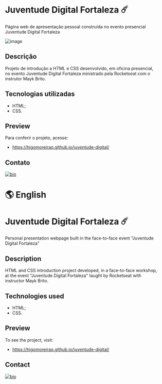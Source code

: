 # Juventude Digital Fortaleza ☄️

Página web de apresentação pessoal construída no evento presencial Juventude Digital Fortaleza

![image](https://user-images.githubusercontent.com/107502907/187473726-abd3a9b0-8ef9-415a-b290-8200362f1616.png)

## Descrição

Projeto de introdução a HTML e CSS desenvolvido, em oficina presencial, no evento Juventude Digital Fortaleza ministrado pela Rocketseat com o instrutor Mayk Brito.

## Tecnologias utilizadas

- HTML;
- CSS.

## Preview

Para conferir o projeto, acesse:

- https://higomoreiraq.github.io/juventude-digital/

## Contato

[![bio](https://img.shields.io/badge/bio_higomoreiraq-008000?style=for-the-badge&logo=ko-fi&logoColor=white)](https://higomoreiraq.github.io/Bio-Higo-Moreira/)

#
# 🌎 English

# Juventude Digital Fortaleza ☄️

Personal presentation webpage built in the face-to-face event "Juventude Digital Fortaleza"

## Description

HTML and CSS introduction project developed, in a face-to-face workshop, at the event "Juventude Digital Fortaleza" taught by Rocketseat with instructor Mayk Brito.

## Technologies used

- HTML;
- CSS.

## Preview

To see the project, visit:

- https://higomoreiraq.github.io/juventude-digital/

## Contact

[![bio](https://img.shields.io/badge/bio_higomoreiraq-008000?style=for-the-badge&logo=ko-fi&logoColor=white)](https://higomoreiraq.github.io/Bio-Higo-Moreira/)
